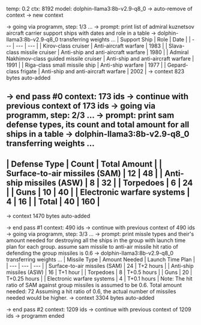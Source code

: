 temp: 0.2 ctx: 8192
model: dolphin-llama3:8b-v2.9-q8_0
-> auto-remove of context
-> new context

-> going via programm, step: 1/3 ...
-> prompt: print list of admiral kuznetsov aircraft carrier support ships with dates and role in a table
-> dolphin-llama3:8b-v2.9-q8_0 transferring weights ...
| Support Ship | Role | Date |
| --- | --- | --- |
| Kirov-class cruiser | Anti-aircraft warfare | 1983 |
| Slava-class missile cruiser | Anti-ship and anti-aircraft warfare | 1980 |
| Admiral Nakhimov-class guided missile cruiser | Anti-ship and anti-aircraft warfare | 1991 |
| Riga-class small missile ship | Anti-ship warfare | 1977 |
| Gepard-class frigate | Anti-ship and anti-aircraft warfare | 2002 |
-> context 823 bytes auto-added

-> end pass #0 context: 173 ids
-> continue with previous context of 173 ids
-> going via programm, step: 2/3 ...
-> prompt: print sam defense types, its count and total amount for all ships in a table
-> dolphin-llama3:8b-v2.9-q8_0 transferring weights ...
-------------------------------------------------------------------------------
| Defense Type | Count | Total Amount |
| Surface-to-air missiles (SAM) | 12 | 48 |
| Anti-ship missiles (ASW) | 8 | 32 |
| Torpedoes | 6 | 24 |
| Guns | 10 | 40 |
| Electronic warfare systems | 4 | 16 |
| Total | 40 | 160 |
-------------------------------------------------------------
-> context 1470 bytes auto-added

-> end pass #1 context: 490 ids
-> continue with previous context of 490 ids
-> going via programm, step: 3/3 ...
-> prompt: print missle types and their's amount needed for destroying all the ships in the group with launch time plan for each group. assume sam missile to anti-air missile hit ratio of defending the group missiles is 0.6
-> dolphin-llama3:8b-v2.9-q8_0 transferring weights ...
| Missile Type | Amount Needed | Launch Time Plan |
| --- | --- | --- |
| Surface-to-air missiles (SAM) | 24 | T+2 hours |
| Anti-ship missiles (ASW) | 16 | T+1 hour |
| Torpedoes | 8 | T+0.5 hours |
| Guns | 20 | T+0.25 hours |
| Electronic warfare systems | 4 | T+0.1 hours |
Note: The hit ratio of SAM against group missiles is assumed to be 0.6.
Total amount needed: 72
Assuming a hit ratio of 0.6, the actual number of missiles needed would be higher.
-> context 3304 bytes auto-added

-> end pass #2 context: 1209 ids
-> continue with previous context of 1209 ids
-> programm ended
